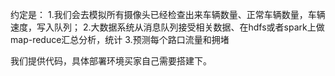 约定是：
1.我们会去模拟所有摄像头已经检查出来车辆数量、正常车辆数量，车辆速度，写入队列；
2.大数据系统从消息队列接受相关数据、在hdfs或者spark上做map-reduce汇总分析，统计 
3.预测每个路口流量和拥堵 

我们提供代码，具体部署环境买家自己需要搭建下。